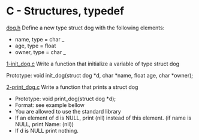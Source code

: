 # C - Structures, typedef

[dog.h](./dog.h)
Define a new type struct dog with the following elements:

- name, type = char \_
- age, type = float
- owner, type = char \_

[1-init_dog.c](./1-init_dog.c)
Write a function that initialize a variable of type struct dog

Prototype: void init_dog(struct dog *d, char *name, float age, char \*owner);

[2-print_dog.c](./2-print_dog.c)
Write a function that prints a struct dog

- Prototype: void print_dog(struct dog \*d);
- Format: see example bellow
- You are allowed to use the standard library
- If an element of d is NULL, print (nil) instead of this element. (if name is NULL, print Name: (nil))
- If d is NULL print nothing.
